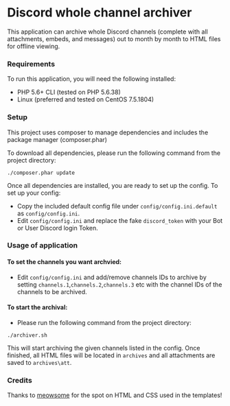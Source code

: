 # Discord whole channel archiver
This application can archive whole Discord channels (complete with all attachments, embeds, and messages) out to month by month to HTML files for offline viewing.

### Requirements
To run this application, you will need the following installed:

- PHP 5.6+ CLI (tested on PHP 5.6.38)
- Linux (preferred and tested on CentOS 7.5.1804)

### Setup
This project uses composer to manage dependencies and includes the package manager (composer.phar)

To download all dependencies, please run the following command from the project directory:
```
./composer.phar update
```

Once all dependencies are installed, you are ready to set up the config. To set up your config:

- Copy the included default config file under `config/config.ini.default` as `config/config.ini`.
- Edit `config/config.ini` and replace the fake `discord_token` with your Bot or User Discord login Token.

### Usage of application
#### To set the channels you want archvied:
- Edit `config/config.ini` and add/remove channels IDs to archive by setting `channels.1`,`channels.2`,`channels.3` etc with the channel IDs of the channels to be archived.

#### To start the archival:
- Please run the following command from the project directory:
```
./archiver.sh
```
This will start archiving the given channels listed in the config. Once finished, all HTML files will be located in `archives` and all attachments are saved to `archives\att`.

### Credits

Thanks to [meowsome](https://github.com/meowsome) for the spot on HTML and CSS used in the templates!